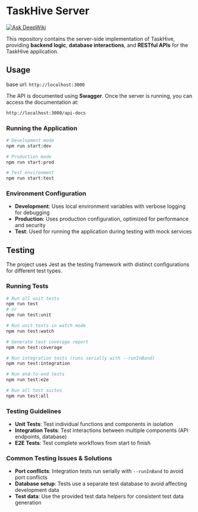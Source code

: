 # TaskHive Server

[![Ask DeepWiki](https://deepwiki.com/badge.svg)](https://deepwiki.com/TaskTrial/server)

This repository contains the server-side implementation of TaskHive, providing **backend logic**, **database interactions**, and **RESTful APIs** for the TaskHive application.

## Usage

base url: `http://localhost:3000`

The API is documented using **Swagger**. Once the server is running, you can access the documentation at:

```bash
http://localhost:3000/api-docs
```

### Running the Application

```bash
# Development mode
npm run start:dev

# Production mode
npm run start:prod

# Test environment
npm run start:test
```

### Environment Configuration

- **Development**: Uses local environment variables with verbose logging for debugging
- **Production**: Uses production configuration, optimized for performance and security
- **Test**: Used for running the application during testing with mock services

## Testing

The project uses Jest as the testing framework with distinct configurations for different test types.

### Running Tests

```bash
# Run all unit tests
npm run test
# or
npm run test:unit

# Run unit tests in watch mode
npm run test:watch

# Generate test coverage report
npm run test:coverage

# Run integration tests (runs serially with --runInBand)
npm run test:integration

# Run end-to-end tests
npm run test:e2e

# Run all test suites
npm run test:all
```

### Testing Guidelines

- **Unit Tests**: Test individual functions and components in isolation
- **Integration Tests**: Test interactions between multiple components (API endpoints, database)
- **E2E Tests**: Test complete workflows from start to finish

### Common Testing Issues & Solutions

- **Port conflicts**: Integration tests run serially with `--runInBand` to avoid port conflicts
- **Database setup**: Tests use a separate test database to avoid affecting development data
- **Test data**: Use the provided test data helpers for consistent test data generation
